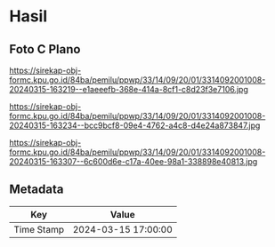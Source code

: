 # Hasil

## Foto C Plano

https://sirekap-obj-formc.kpu.go.id/84ba/pemilu/ppwp/33/14/09/20/01/3314092001008-20240315-163219--e1aeeefb-368e-414a-8cf1-c8d23f3e7106.jpg

https://sirekap-obj-formc.kpu.go.id/84ba/pemilu/ppwp/33/14/09/20/01/3314092001008-20240315-163234--bcc9bcf8-09e4-4762-a4c8-d4e24a873847.jpg

https://sirekap-obj-formc.kpu.go.id/84ba/pemilu/ppwp/33/14/09/20/01/3314092001008-20240315-163307--6c600d6e-c17a-40ee-98a1-338898e40813.jpg


## Metadata

| Key        | Value               |
| ---------- | ------------------- |
| Time Stamp | 2024-03-15 17:00:00 |



